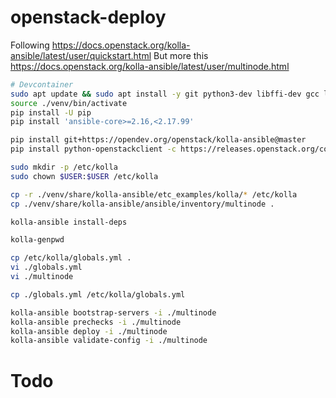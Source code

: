 # openstack-deploy
Following https://docs.openstack.org/kolla-ansible/latest/user/quickstart.html
But more this https://docs.openstack.org/kolla-ansible/latest/user/multinode.html


```bash
# Devcontainer
sudo apt update && sudo apt install -y git python3-dev libffi-dev gcc libssl-dev python3-venv
source ./venv/bin/activate
pip install -U pip
pip install 'ansible-core>=2.16,<2.17.99'

pip install git+https://opendev.org/openstack/kolla-ansible@master
pip install python-openstackclient -c https://releases.openstack.org/constraints/upper/master

sudo mkdir -p /etc/kolla
sudo chown $USER:$USER /etc/kolla

cp -r ./venv/share/kolla-ansible/etc_examples/kolla/* /etc/kolla
cp ./venv/share/kolla-ansible/ansible/inventory/multinode .

kolla-ansible install-deps

kolla-genpwd

cp /etc/kolla/globals.yml .
vi ./globals.yml
vi ./multinode

cp ./globals.yml /etc/kolla/globals.yml

kolla-ansible bootstrap-servers -i ./multinode
kolla-ansible prechecks -i ./multinode
kolla-ansible deploy -i ./multinode
kolla-ansible validate-config -i ./multinode
```

# Todo
